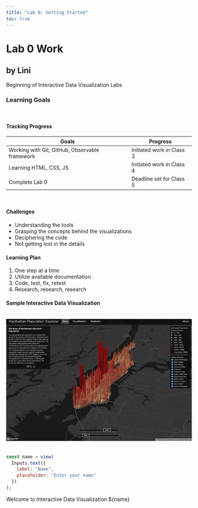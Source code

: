 ```yaml
---
title: "Lab 0: Getting Started"
toc: true
---
```



# Lab 0 Work

## by Lini
Beginning of Interactive Data Visualization Labs

### Learning Goals
<br>

#### Tracking Progress
<table>
      <thead>
        <tr>
          <th>Goals</th>
          <th>Progress</th>
        </tr>
      </thead>
      <tbody>
        <tr>
          <td>Working with Git, GitHub, Observable framework</td>
          <td>Initiated work in Class 3</td>
        </tr>
        <tr>
          <td>Learning HTML, CSS, JS</td>
          <td>Initiated work in Class 4</td>
        </tr>
        <tr>
          <td>Complete Lab 0</td>
          <td>Deadline set for Class 5</td>
        </tr>
      </tbody>
</table>
<br>

#### Challenges
  <ul>
    <li>Understanding the tools</li>
    <li>Grasping the concepts behind the visualizations</li>
    <li>Deciphering the code</li>
    <li>Not getting lost in the details</li>
  </ul>

#### Learning Plan
<ol>
    <li>One step at a time</li>
    <li>Utilize available documentation</li>
    <li>Code, test, fix, retest</li>
    <li>Research, research, research</li>
  </ol>

#### Sample Interactive Data Visualization
<br>

<img src="IDVsample.jpg">

<br>
<br>

```js
const name = view(
  Inputs.text({
    label: "Name",
    placeholder: "Enter your name"
  })
);
```
Welcome to Interactive Data Visualization ${name}